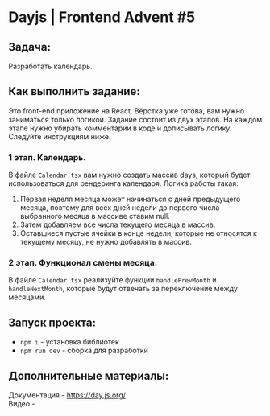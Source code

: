 # Dayjs | Frontend Advent #5

## Задача:
Разработать календарь.

## Как выполнить задание:
Это front-end приложение на React. Вёрстка уже готова, вам нужно заниматься только логикой.
Задание состоит из двух этапов. На каждом этапе нужно убирать комментарии в коде и дописывать логику. Следуйте инструкциям ниже.

### 1 этап. Календарь.
В файле `Calendar.tsx` вам нужно создать массив days, который будет использоваться для рендеринга календаря. Логика работы такая:

1. Первая неделя месяца может начинаться с дней предыдущего месяца, поэтому для всех дней недели до первого числа выбранного месяца в массиве ставим null.
2. Затем добавляем все числа текущего месяца в массив.
3. Оставшиеся пустые ячейки в конце недели, которые не относятся к текущему месяцу, не нужно добавлять в массив.

### 2 этап. Функционал смены месяца.
В файле `Calendar.tsx` реализуйте функции `handlePrevMonth` и `handleNextMonth`, которые будут отвечать за переключение между месяцами.

## Запуск проекта:
* `npm i` - установка библиотек
* `npm run dev` - сборка для разработки

## Дополнительные материалы:
Документация - https://day.js.org/  
Видео - 
